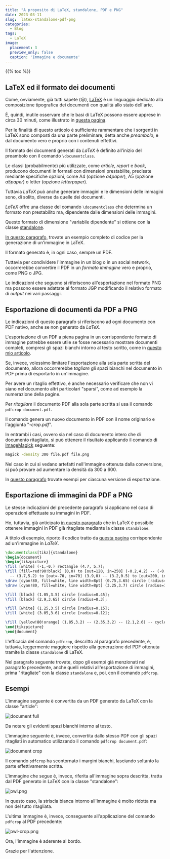 ```yaml
---
title: "A proposito di LaTeX, standalone, PDF e PNG"
date: 2023-03-11
slug:  latex-standalone-pdf-png
categories:
  - Blog
tags:
  - LaTeX
image:
  placement: 3
  preview_only: false 
  caption: 'Immagine e documente'
---
```


{{% toc %}}

## LaTeX ed il formato dei documenti


Come, ovviamente, già tutti sapete (:smiley:), [LaTeX](https://www.latex-project.org/get/) è un linguaggio dedicato alla composizione tipografica dei documenti con qualità allo stato dell'arte. 

È, quindi, inutile osservare che le basi di LaTeX possono essere apprese in circa 30 minuti, come illustrato in [questa pagina](https://www.overleaf.com/learn/latex/Learn_LaTeX_in_30_minutes).

Per le finalità di questo articolo è sufficiente rammentare che i sorgenti in LaTeX sono composti da una parte preliminare, detta anche *preambolo*, e dal documento vero e proprio con i contenuti effettivi.

Il formato dei documenti generati da *LaTeX* è definito all'inizio del preambolo con il comando `\documentclass`.

Le classi (probabilmente) più utilizzate, come *article*, *report*  e *book*, producono documenti in formati con dimensioni prestabilite,  precisate mediante specifiche opzioni, come A4 (opzione *a4paper*),  A5 (opzione *a5paper*) o letter (opzione *letterpaper*).

Tuttavia *LaTeX* può anche generare immagini e le dimensioni delle immagini sono, di solito, diverse da quelle dei documenti.

*LaTeX* offre una classe del comando `\documentclass` che determina un  formato non prestabilito ma,  dipendente dalle dimensioni delle immagini.

Questo formato  di dimensione "variabile dipendente"  si ottiene con la classe [standalone](https://texdoc.org/serve/standalone.pdf/0).

[In questo paragrafo,](#esportazione-di-immagini-da-pdf-a-png) trovate un esempio completo di codice per la generazione di un'immagine in LaTeX.

Il formato generato è, in ogni caso, sempre un PDF.

Tuttavia per condividere l'immagine in un blog o in un social network, occorrerebbe convertire il PDF in un *formato immagine* vero e proprio,  come PNG o JPG.

Le indicazioni che seguono  si riferiscono all'esportazione nel formato PNG ma possono essere adattate    al formato JGP  modificando  il relativo formato di *output* nei vari passaggi.

## Esportazione  di documenti da PDF a  PNG

Le indicazioni di questo paragrafo si riferiscono ad ogni documento con PDF nativo, anche se non generato da *LaTeX*.

L'esportazione di un PDF a piena pagina  in un corrispondente formato di immagine potrebbe essere utile  se fosse necessario mostrare documenti completi, compresi gli spazi bianchi intorno al testo scritto, come in [questo mio articolo](https://francopasut.netlify.app/it/post/tex_to_docx/). 


Se, invece, volessimo limitare l'esportazione alla sola parte scritta del documento,  allora occorrerebbe *tagliare* gli spazi bianchi nel documento in  PDF prima di esportarlo in un'immagine.

Per avere un ritaglio effettivo, è anche necessario  verificare che non  vi siano  nel documento altri particolari "sparsi", come ad esempio la numerazione della pagine. 

Per  *ritagliare* il documento PDF alla sola parte scritta si usa il comando `pdfcrop document.pdf`.

Il comando genera un nuovo documento in PDF con il nome originario e l'aggiunta "*-crop.pdf*".

In entrambi i casi, ovvero sia nel caso di documento intero che di documento ritagliato, si può ottenere il risultato applicando il comando di [ImageMagick](https://imagemagick.org/) seguente: 

```bash
magick -density 300 file.pdf file.png
```

Nel caso in cui si vedano artefatti nell'immagine ottenuta dalla conversione,  si può provare ad aumentare  la densità  da 300 a 600.

In [questo paragrafo](#esempi) trovate esempi per ciascuna versione di esportazione.


## Esportazione di immagini da PDF a PNG

Le stesse indicazioni del precedente paragrafo si applicano nel caso di operazioni effettuate su immagini in PDF.

Ho, tuttavia, già anticipato [in questo paragrafo](#latex-ed-il-formato-dei-documenti) che in LaTeX è possibile ottenere immagini in PDF già ritagliate mediante la classe `standalone`.

A titolo di esempio, riporto il codice tratto da [questa pagina](https://tikz.net/owl/) corrispondente ad  un'immagine in *LaTeX*. 

```latex
\documentclass[tikz]{standalone}
\begin{document}
\begin{tikzpicture}
\fill [white] (-1,-0.) rectangle (4.7, 5.7);
\fill [fill=red!90!black] (0,0) to [out=120, in=250] (-0.2,4.2) -- (-0.5,5) -- (-0.3,5.2) -- (1.8,4.5)
  -- (3.7,5.2) to [out=-70, in=70] (3.9,0) -- (3.2,0.5) to [out=200, in=-20] (0.6,0.5) -- cycle;
\draw [cyan!80, fill=white, line width=8pt] (0.75,3.65) circle [radius=1.3];
\draw [cyan!80, fill=white, line width=8pt] (3.25,3.7) circle [radius=1];

\fill [black] (1.05,3.5) circle [radius=0.45];
\fill [black] (2.9,3.65) circle [radius=0.3];

\fill [white] (1.25,3.5) circle [radius=0.15];
\fill [white] (3.05,3.6) circle [radius=0.12];

\fill [yellow!80!orange] (1.85,3.2) -- (2.35,3.2) -- (2.1,2.6) -- cycle;
\end{tikzpicture}
\end{document}
```


L'efficacia del comando `pdfcrop`, descritto al paragrafo precedente,  è, tuttavia,  leggermente maggiore rispetto alla generazione del PDF ottenuta tramite la classe `standalone` di LaTeX.

Nel paragrafo seguente trovate, dopo gli esempi già menzionati nel paragrafo precedente,   anche quelli relativi all'esportazione di immagini, prima "ritagliate" con la classe `standalone` e, poi, con il comando `pdfcrop`.

## Esempi

L'immagine seguente è convertita da un PDF generato da LaTeX con la classe "article":

![document full](document_full.png)

Da notare gli evidenti spazi bianchi intorno al testo.

L'immagine seguente è, invece, convertita dallo stesso PDF con gli spazi ritagliati in automatico utilizzando il comando `pdfcrop document.pdf`:

![document crop](document_crop.png)

Il comando `pdfcrop` ha scontornato i margini bianchi,  lasciando soltanto la parte effettivamente scritta.

L'immagine che segue è, invece, riferita all'immagine sopra descritta, tratta dal PDF generato in LaTeX con la classe "standalone":

![owl.png](owl.png)

In questo caso,  la striscia bianca intorno all'immagine è molto ridotta ma non del tutto ritagliata.

L'ultima immagine è, invece, conseguente all'applicazione del comando `pdfcrop` al PDF precedente:

![owl-crop.png](owl-crop.png)

Ora,  l'immagine è aderente al bordo.

Grazie per l'attenzione.
